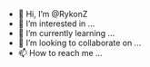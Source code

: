 - 👋 Hi, I’m @RykonZ
- 👀 I’m interested in ...
- 🌱 I’m currently learning ...
- 💞️ I’m looking to collaborate on ...
- 📫 How to reach me ...

<!---
RykonZ/RykonZ is a ✨ special ✨ repository because its `README.md` (this file) appears on your GitHub profile.
You can click the Preview link to take a look at your changes.
--->
